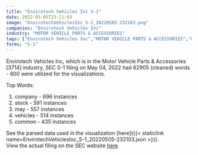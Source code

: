 ```yaml
---
title: "Envirotech Vehicles Inc S-1"
date: 2022-05-05T23:21:03
image: "EnvirotechVehiclesInc_S-1_20220505-232103.png"
companies: "Envirotech Vehicles Inc"
industry: "MOTOR VEHICLE PARTS & ACCESSORIES"
tags: ["Envirotech Vehicles Inc","MOTOR VEHICLE PARTS & ACCESSORIES","05-04-2022","S-1"]
forms: "S-1"
---
```

Envirotech Vehicles Inc, which is in the Motor Vehicle Parts & Accessories [3714] industry, SEC S-1 filing on May 04, 2022 had 62905 (cleaned) words - 600 were utilized for the visualizations.

Top Words:
1. company - 696 instances
2. stock - 591 instances
3. may - 557 instances
4. vehicles - 514 instances
5. common - 435 instances


See the parsed data used in the visualization [here]({{< staticlink name=EnvirotechVehiclesInc_S-1_20220505-232103.json >}}).  
View the actual filing on the SEC website [here](https://www.sec.gov/Archives/edgar/data/1563568/0001193125-22-139106.txt)